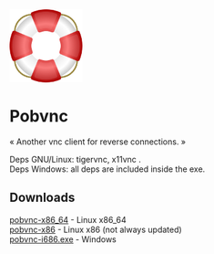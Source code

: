<div style="align: center">
<img src="source/lifesaver.png" />
<h1 >Pobvnc</h1>
<p>« Another vnc client for reverse connections. »</p>
</div>

<p>Deps GNU/Linux: tigervnc, x11vnc .<br>
Deps Windows: all deps are included inside the exe.</p>

<h2>Downloads</h2>
<a href="https://raw.githubusercontent.com/pobfdm/pobvnc/master/linux64/pobvnc-x86_64" >pobvnc-x86_64</a> - Linux x86_64 <br>
<a href="https://raw.githubusercontent.com/pobfdm/pobvnc/master/linux32/pobvnc-x86" >pobvnc-x86</a> - Linux x86 (not always updated) <br>
<a href="https://raw.githubusercontent.com/pobfdm/pobvnc/master/win32/pobvnc-i686.exe" >pobvnc-i686.exe</a> - Windows <br>
